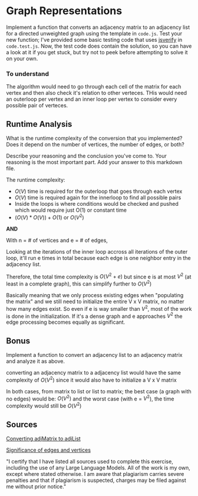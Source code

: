 # Graph Representations

Implement a function that converts an adjacency matrix to an adjacency list for
a directed unweighted graph using the template in `code.js`. Test your new
function; I've provided some basic testing code that uses
[jsverify](https://jsverify.github.io/) in `code.test.js`. Now, the test code
does contain the solution, so you can have a look at it if you get stuck, but
try not to peek before attempting to solve it on your own.  

### To understand

The algorithm would need to go through each cell of the matrix for each vertex
and then also check it's relation to other verteces. THis would need an outerloop
per vertex and an inner loop per vertex to consider every possible pair of 
verteces. 

## Runtime Analysis

What is the runtime complexity of the conversion that you implemented? Does it
depend on the number of vertices, the number of edges, or both?

Describe your reasoning and the conclusion you've come to. Your reasoning is the
most important part. Add your answer to this markdown file.

The runtime complexity:

  - $O(V)$ time is required for the outerloop that goes through each vertex
  - $O(V)$ time is required again for the innerloop to find all possible pairs
  - Inside the loops is where conditions would be checked and pushed which would
    require just O(1) or constant time
  - $(O(V)*O(V))+O(1)$ or $O(V^2)$

__AND__

With n = # of vertices and e = # of edges,

Looking at the iterations of the inner loop accross all iterations of the outer
loop, it'll run e times in total because each edge is one neighbor entry in the 
adjacency list.

Therefore, the total time complexity is $O(V^2 + e)$ but since e is at most $V^2$
(at least in a complete graph), this can simplify further to $O(V^2)$

Basically meaning that we only process existing edges when "populating the matrix" 
and we still need to initialize the entire V x V matrix, no matter how many edges 
exist. So even if e is way smaller than $V^2$, most of the work is done in the 
initialization. If it's a dense graph and e approaches $V^2$ the edge processing
becomes equally as significant.

## Bonus

Implement a function to convert an adjacency list to an adjacency matrix and
analyze it as above.

converting an adjacency matrix to a adjacency list would have the same complexity
of $O(V^2)$ since it would also have to initialize a V x V matrix

In both cases, from matrix to list or list to matrix; the best case (a graph with 
no edges) would be: $O(V^2)$ and the worst case (with e = $V^2$), the time
complexity would still be $O(V^2)$

## Sources

[Converting adjMatrix to adjList](https://www.geeksforgeeks.org/convert-adjacency-matrix-to-adjacency-list-representation-of-graph/)

[Significance of edges and vertices](https://en.wikipedia.org/wiki/Dense_graph)

"I certify that I have listed all sources used to complete this exercise, including the use of any Large Language Models. All of the work is my own, except where stated otherwise. I am aware that plagiarism carries severe penalties and that if plagiarism is suspected, charges may be filed against me without prior notice."
